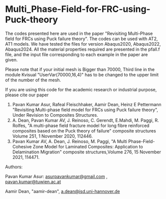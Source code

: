 # Multi_Phase-Field-for-FRC-using-Puck-theory

The codes presented here are used in the paper "Revisiting Multi-Phase field for FRCs using Puck failure theory". The codes can be used with AT2, AT1 models. We have tested the files for version Abaqus2020, Abaqus2022, Abaqus2024. 
All the material properties required are presented in the pfall.f file, and the input file corresponding to each example in the paper are given. 

Please note that if your initial mesh is Bigger than 70000, Third line in the module Kvisual "UserVar(70000,16,4)" has to be changed to the upper limit of the number of the mesh. 

If you are using this code for the academic research or industrial purpose, please cite our paper 



1. Pavan Kumar Asur, Rafeal Fleischhaker, Aamir Dean, Heinz E Pettermann "Revisiting Multi-phase field model for FRCs using Puck failure theory", Under Revision to Composites Structures.
2. A. Dean, Pavan Kumar AV, J. Reinoso, C. Gerendt, E.Mahdi, M. Paggi, R. Rolfes, "A multi-phase field fracture model for long fibre reinforced composites based on the Puck theory of failure" composite structures Volume 251, 1 November 2020, 112446.
3.  Pavan Kumar AV, A. Dean, J. Reinoso, M. Paggi, "A Multi Phase-Field-Cohesive Zone Model for Laminated Composites: Application to Delamination Migration" composite structures,Volume 276, 15 November 2021, 114471.


Authors: 

Pavan Kumar Asur: asurpavankumar@gmail.com , pavan.kumar@tuwien.ac.at

Aamir Dean, "aamir-dean", a.dean@isd.uni-hannover.de
